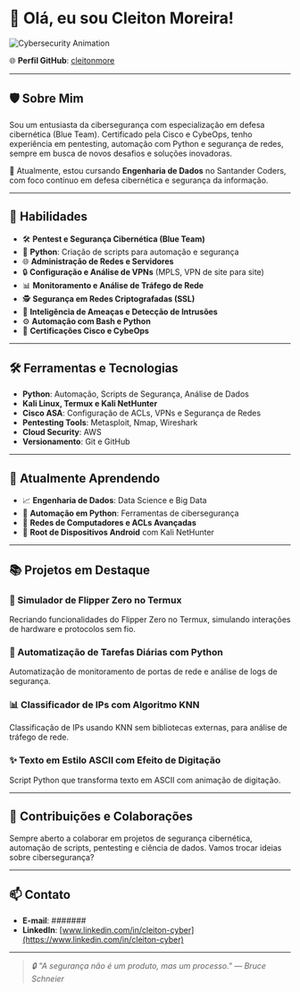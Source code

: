 # 👋 Olá, eu sou Cleiton Moreira!

![Cybersecurity Animation](https://i.makeagif.com/media/5-02-2023/wTOmVJ.gif)

🌐 **Perfil GitHub**: [cleitonmore](https://github.com/cleitonmore)

---

## 🛡️ Sobre Mim
Sou um entusiasta da cibersegurança com especialização em defesa cibernética (Blue Team). Certificado pela Cisco e CybeOps, tenho experiência em pentesting, automação com Python e segurança de redes, sempre em busca de novos desafios e soluções inovadoras.

📘 Atualmente, estou cursando **Engenharia de Dados** no Santander Coders, com foco contínuo em defesa cibernética e segurança da informação.

---

## 🚀 Habilidades
- 🛠️ **Pentest e Segurança Cibernética (Blue Team)**
- 🐍 **Python**: Criação de scripts para automação e segurança
- 🌐 **Administração de Redes e Servidores**
- 🔒 **Configuração e Análise de VPNs** (MPLS, VPN de site para site)
- 📊 **Monitoramento e Análise de Tráfego de Rede**
- 🕵️ **Segurança em Redes Criptografadas (SSL)**
- 🤖 **Inteligência de Ameaças e Detecção de Intrusões**
- ⚙️ **Automação com Bash e Python**
- 📜 **Certificações Cisco e CybeOps**

---

## 🛠️ Ferramentas e Tecnologias
- **Python**: Automação, Scripts de Segurança, Análise de Dados
- **Kali Linux, Termux e Kali NetHunter**
- **Cisco ASA**: Configuração de ACLs, VPNs e Segurança de Redes
- **Pentesting Tools**: Metasploit, Nmap, Wireshark
- **Cloud Security**: AWS
- **Versionamento**: Git e GitHub

---

## 🧠 Atualmente Aprendendo
- 📈 **Engenharia de Dados**: Data Science e Big Data
- 🔧 **Automação em Python**: Ferramentas de cibersegurança
- 📡 **Redes de Computadores e ACLs Avançadas**
- 📱 **Root de Dispositivos Android** com Kali NetHunter

---

## 📚 Projetos em Destaque
### 🚀 Simulador de Flipper Zero no Termux
Recriando funcionalidades do Flipper Zero no Termux, simulando interações de hardware e protocolos sem fio.

### 🔄 Automatização de Tarefas Diárias com Python
Automatização de monitoramento de portas de rede e análise de logs de segurança.

### 📊 Classificador de IPs com Algoritmo KNN
Classificação de IPs usando KNN sem bibliotecas externas, para análise de tráfego de rede.

### ✨ Texto em Estilo ASCII com Efeito de Digitação
Script Python que transforma texto em ASCII com animação de digitação.

---

## 🤝 Contribuições e Colaborações
Sempre aberto a colaborar em projetos de segurança cibernética, automação de scripts, pentesting e ciência de dados. Vamos trocar ideias sobre cibersegurança?

---

## 📫 Contato
- **E-mail**: #######  
- **LinkedIn**: [www.linkedin.com/in/cleiton-cyber](https://www.linkedin.com/in/cleiton-cyber)

---

> *🔒 "A segurança não é um produto, mas um processo." — Bruce Schneier*


